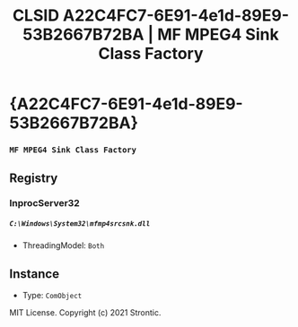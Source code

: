 ﻿---
title: "CLSID A22C4FC7-6E91-4e1d-89E9-53B2667B72BA | MF MPEG4 Sink Class Factory"
excerpt: What is COM-Object CLSID A22C4FC7-6E91-4e1d-89E9-53B2667B72BA?
---

# {A22C4FC7-6E91-4e1d-89E9-53B2667B72BA}

### `MF MPEG4 Sink Class Factory`

## Registry


### InprocServer32

##### `C:\Windows\System32\mfmp4srcsnk.dll`
* ThreadingModel: `Both`

## Instance

* Type: `ComObject`

MIT License. Copyright (c) 2021 Strontic.


